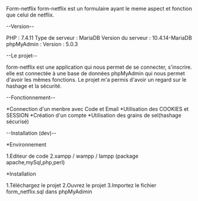 Form-netflix
form-netflix est un formulaire ayant le meme aspect et fonction que celui de netflix.

--Version--

PHP : 7.4.11 Type de serveur : MariaDB Version du serveur : 10.4.14-MariaDB phpMyAdmin : Version : 5.0.3

--Le projet--

form-netflix est une application qui nous permet de se connecter, s'inscrire. elle est connectée à une base de données phpMyAdmin qui nous permet d'avoir les mêmes fonctions.
Le projet m'a permis d'avoir un regard sur le hashage et la sécurité.

--Fonctionnement--

*Connection d'un menbre avec Code et Email 
*Utilisation des COOKIES et SESSION
*Création d'un compte
*Utilisation des grains de sel(hashage sécurisé)


--Installation (dev)--

*Environnement

1.Editeur de code 2.xampp / wampp / lampp (package apache,mySql,php,perl)

*Installation

1.Téléchargez le projet 2.Ouvrez le projet 3.Importez le fichier form_netflix.sql dans phpMyAdimin